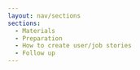 ```yaml
---
layout: nav/sections
sections:
  - Materials
  - Preparation
  - How to create user/job stories
  - Follow up
---
```

